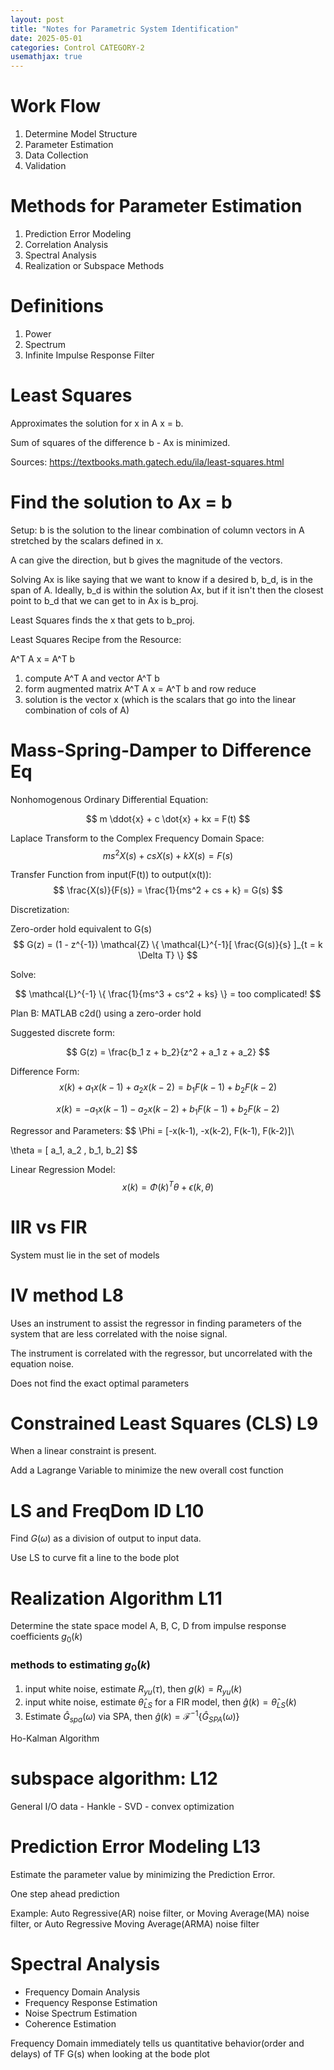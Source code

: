 ```yaml
---
layout: post
title: "Notes for Parametric System Identification"
date: 2025-05-01
categories: Control CATEGORY-2
usemathjax: true
---
```


# Work Flow
1. Determine Model Structure
2. Parameter Estimation
3. Data Collection
4. Validation

# Methods for Parameter Estimation
1. Prediction Error Modeling
2. Correlation Analysis
3. Spectral Analysis
4. Realization or Subspace Methods

# Definitions
1. Power
2. Spectrum 
3. Infinite Impulse Response Filter

# Least Squares
Approximates the solution for x in A x = b.

Sum of squares of the difference b - Ax is minimized.

Sources: https://textbooks.math.gatech.edu/ila/least-squares.html

# Find the solution to Ax = b

Setup:
b is the solution to the linear combination of column vectors in A stretched by the scalars defined in x.

A can give the direction, but b gives the magnitude of the vectors.

Solving Ax is like saying that we want to know if a desired b, b_d, is in the span of A. Ideally, b_d is within the solution Ax, but if it isn't then the closest point to b_d that we can get to in Ax is b_proj.

Least Squares finds the x that gets to b_proj.

Least Squares Recipe from the Resource:

A^T A x = A^T b
1. compute A^T A and vector A^T b
2. form augmented matrix A^T A x = A^T b and row reduce
3. solution is the vector x (which is the scalars that go into the linear combination of cols of A)

# Mass-Spring-Damper to Difference Eq

Nonhomogenous Ordinary Differential Equation:

$$
m \ddot{x} + c \dot{x} + kx = F(t)
$$

Laplace Transform to the Complex Frequency Domain Space:
$$
m s^2 X(s) + c s X(s) + k X(s) = F(s)
$$

Transfer Function from input(F(t)) to output(x(t)):
$$
\frac{X(s)}{F(s)} = \frac{1}{ms^2 + cs + k} = G(s)
$$

Discretization:

Zero-order hold equivalent to G(s)
$$
G(z) = (1 - z^{-1}) \mathcal{Z} \{ \mathcal{L}^{-1}[ \frac{G(s)}{s} ]_{t = k \Delta T} \}
$$

Solve:

$$
\mathcal{L}^{-1} \{ \frac{1}{ms^3 + cs^2 + ks} \} = too complicated!
$$

Plan B: MATLAB c2d() using a zero-order hold

Suggested discrete form:

$$
G(z) = \frac{b_1 z + b_2}{z^2 + a_1 z + a_2}
$$

Difference Form:
$$
x(k) + a_1 x(k-1) + a_2 x(k-2) = b_1 F(k - 1) + b_2 F(k - 2)
$$

$$
x(k) = -a_1 x(k-1) -a_2 x(k-2) + b_1 F(k-1) + b_2 F(k-2)
$$

Regressor and Parameters:
$$
\Phi = [-x(k-1), -x(k-2), F(k-1), F(k-2)]\\

\theta = [ a_1, a_2 , b_1, b_2]
$$

Linear Regression Model:
$$
x(k) = \Phi(k)^T \theta + \epsilon(k, \theta)
$$

# IIR vs FIR
System must lie in the set of models

# IV method L8
Uses an instrument to assist the regressor in finding parameters of the system that are less correlated with the noise signal.

The instrument is correlated with the regressor, but uncorrelated with the equation noise.

Does not find the exact optimal parameters

# Constrained Least Squares (CLS) L9
When a linear constraint is present.

Add a Lagrange Variable to minimize the new overall cost function

# LS and FreqDom ID L10
Find $G(\omega)$ as a division of output to input data.

Use LS to curve fit a line to the bode plot

# Realization Algorithm L11
Determine the state space model A, B, C, D from impulse response coefficients $g_0 (k)$

### methods to estimating $g_0 (k)$
1. input white noise, estimate $R_{yu}(\tau)$, then $g(k) = R_{yu}(k)$
2. input white noise, estimate $\hat\theta_{LS}$ for a FIR model, then $\hat{g}(k) = \hat{\theta}_{LS}(k)$
3. Estimate $\hat{G}_{spa}(\omega)$ via SPA, then $\hat{g}(k) = \mathcal{F}^{-1} \{ \hat{G}_{SPA} (\omega) \}$

Ho-Kalman Algorithm

# subspace algorithm: L12
General I/O data - Hankle - SVD - convex optimization

# Prediction Error Modeling L13
Estimate the parameter value by minimizing the Prediction Error.

One step ahead prediction

Example: Auto Regressive(AR) noise filter, or Moving Average(MA) noise filter, or Auto Regressive Moving Average(ARMA) noise filter

# Spectral Analysis
- Frequency Domain Analysis
- Frequency Response Estimation
- Noise Spectrum Estimation
- Coherence Estimation

Frequency Domain immediately tells us quantitative behavior(order and delays) of TF G(s) when looking at the bode plot